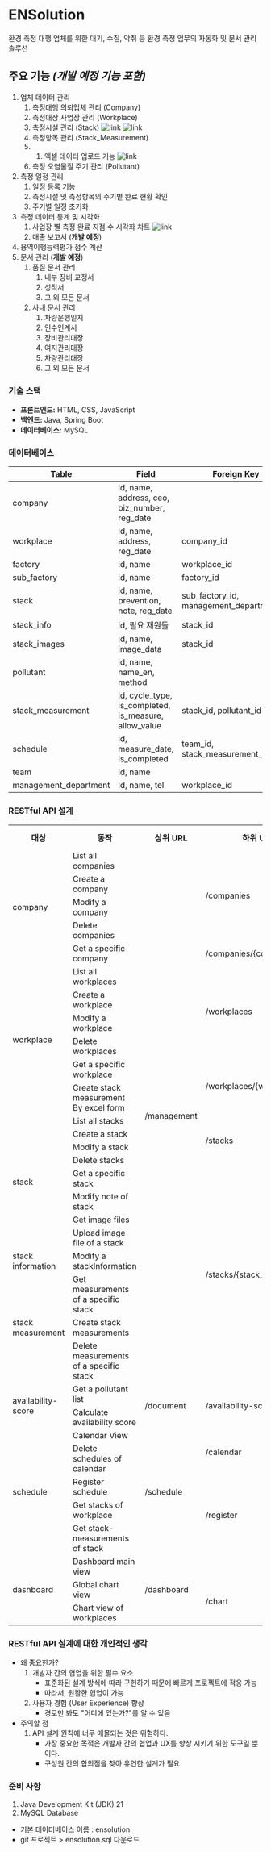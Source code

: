 # ENSolution
환경 측정 대행 업체를 위한 대기, 수질, 악취 등 환경 측정 업무의 자동화 및 문서 관리 솔루션
## 주요 기능 *(개발 예정 기능 포함)*
1. 업체 데이터 관리
   1. 측정대행 의뢰업체 관리 (Company)
   2. 측정대상 사업장 관리 (Workplace)
   3. 측정시설 관리 (Stack)
   ![link](project-image/img1.PNG)
   ![link](project-image/img2.PNG)
   4. 측정항목 관리 (Stack_Measurement)
   5. 
      1. 엑셀 데이터 업로드 기능
      ![link](project-image/img3.PNG)
   5. 측정 오염물질 주기 관리 (Pollutant)
2. 측정 일정 관리
   1. 일정 등록 기능
   2. 측정시설 및 측정항목의 주기별 완료 현황 확인
   3. 주기별 일정 초기화
3. 측정 데이터 통계 및 시각화
   1. 사업장 별 측정 완료 지점 수 시각화 차트
   ![link](project-image/img4.PNG)
   2. 매출 보고서 (**개발 예정**)
4. 용역이행능력평가 점수 계산
5. 문서 관리 (**개발 예정**)
   1. 품질 문서 관리
      1. 내부 장비 교정서
      2. 성적서
      3. 그 외 모든 문서
   2. 사내 문서 관리
      1. 차량운행일지
      2. 인수인계서
      3. 장비관리대장
      4. 여지관리대장
      5. 차량관리대장
      6. 그 외 모든 문서
### 기술 스택
- **프론트엔드:** HTML, CSS, JavaScript
- **백엔드:** Java, Spring Boot
- **데이터베이스:** MySQL
### 데이터베이스
| Table                 | Field                                                 | Foreign Key                              |
|-----------------------|-------------------------------------------------------|------------------------------------------|
| company               | id, name, address, ceo, biz_number, reg_date          |                                          |
| workplace             | id, name, address, reg_date                           | company_id                               |
| factory               | id, name                                              | workplace_id                             |
| sub_factory           | id, name                                              | factory_id                               |
| stack                 | id, name, prevention, note, reg_date                  | sub_factory_id, management_department_id |
| stack_info            | id, 필요 재원들                                            | stack_id                                 |
| stack_images          | id, name, image_data                                  | stack_id                                 |
| pollutant             | id, name, name_en, method                             |                                          |
| stack_measurement     | id, cycle_type, is_completed, is_measure, allow_value | stack_id, pollutant_id                   |
| schedule              | id, measure_date, is_completed                        | team_id, stack_measurement_id            |
| team                  | id, name                                              |                                          |
| management_department | id, name, tel                                         | workplace_id                             |
### RESTful API 설계
<table>
  <tr>
    <th>대상</th>
    <th>동작</th>
    <th>상위 URL</th>
    <th>하위 URL</th>
    <th>하위 URL</th>
    <th>HTTP method</th>
  </tr>
  <tr>
    <td rowspan="5">company</td>
    <td>List all companies</td>
    <td rowspan="23">/management</td>
    <td rowspan="4">/companies</td>
    <td rowspan="4"></td>
    <td>GET</td>
  </tr>
  <tr>
    <td>Create a company</td>
    <td>POST</td>
  </tr>
  <tr>
    <td>Modify a company</td>
    <td>PATCH</td>
  </tr>
  <tr>
    <td>Delete companies</td>
    <td>DELETE</td>
  </tr>
  <tr>
    <td>Get a specific company</td>
    <td>/companies/{company_id}</td>
    <td></td>
    <td>GET</td>
  </tr>
  <tr>
    <td rowspan="6">workplace</td>
    <td>List all workplaces</td>
    <td rowspan="4">/workplaces</td>
    <th rowspan="4"></th>
    <td>GET</td>
  </tr>
  <tr>
    <td>Create a workplace</td>
    <td>POST</td>
  </tr>
  <tr>
    <td>Modify a workplace</td>
    <td>PATCH</td>
  </tr>
  <tr>
    <td>Delete workplaces</td>
    <td>DELETE</td>
  </tr>
  <tr>
    <td>Get a specific workplace</td>
    <td rowspan="2">/workplaces/{workplace_id}</td>
    <td></td>
    <td>GET</td>
  </tr>
  <tr>
    <td>Create stack measurement By excel form</td>
    <td>/upload/excel</td>
    <td>POST</td>
  </tr>
  <tr>
    <td rowspan="8">stack</td>
    <td>List all stacks</td>
    <td rowspan="4">/stacks</td>
    <td rowspan="4"></td>
    <td>GET</td>
  </tr>
  <tr>
    <td>Create a stack</td>
    <td>POST</td>
  </tr>
  <tr>
    <td>Modify a stack</td>
    <td>PATCH</td>
  </tr>
  <tr>
    <td>Delete stacks</td>
    <td>DELETE</td>
  </tr>
  <tr>
    <td>Get a specific stack</td>
    <td rowspan="8">/stacks/{stack_id}</td>
    <td></td>
    <td>GET</td>
  </tr>
<tr>
    <td>Modify note of stack</td>
    <td>/note</td>
    <td>PATCH</td>
  </tr>
  <tr>
    <td>Get image files</td>
    <td rowspan="2">/images</td>
    <td>GET</td>
  </tr>
  <tr>
    <td>Upload image file of a stack </td>
    <td>POST</td>
  </tr>
  <tr>
    <td>stack information</td>
    <td>Modify a stackInformation</td>
    <td>/info</td>
    <td>POST</td>
  </tr>
  <tr>
    <td rowspan="3">stack measurement</td>
    <td>Get measurements of a specific stack</td>
    <td rowspan="3">/stack-measurements</td>
    <td>GET</td>
  </tr>
  <tr>
    <td>Create stack measurements</td>
    <td>POST</td>
  </tr>
  <tr>
    <td>Delete measurements of a specific stack</td>
    <td>DELETE</td>
  </tr>
  <tr>
    <td rowspan="2">availability-score</td>
    <td>Get a pollutant list</td>
    <td rowspan="2">/document</td>
    <td rowspan="2">/availability-score</td>
    <td rowspan="2"></td>
    <td>GET</td>
  </tr>
  <tr>
    <td>Calculate availability score</td>
    <td>POST</td>
  </tr>
  <tr>
    <td rowspan="5">schedule</td>
    <td>Calendar View</td>
    <td rowspan="5">/schedule</td>
    <td rowspan="2">/calendar</td>
    <td rowspan="2"></td>
    <td>GET</td>
  </tr>
  <tr>
    <td>Delete schedules of calendar</td>
    <td>DELETE</td>
  </tr>
  <tr>
    <td>Register schedule</td>
    <td rowspan="3">/register</td>
    <td></td>
    <td>POST</td>
  </tr>
  <tr>
    <td>Get stacks of workplace</td>
    <td>/stacks</td>
    <td>GET</td>
  </tr>
  <tr>
    <td>Get stack-measurements of stack</td>
    <td>/stack-measurements</td>
    <td>GET</td>
  </tr>
  <tr>
    <td rowspan="3">dashboard</td>
    <td>Dashboard main view</td>
    <td rowspan="3">/dashboard</td>
    <td></td>
    <td></td>
    <td>GET</td>
  </tr>
  <tr>
    <td>Global chart view</td>
    <td rowspan="2">/chart</td>
    <td>/global</td>
    <td>GET</td>
  </tr>
  <tr>
    <td>Chart view of workplaces</td>
    <td>/workplaces</td>
    <td>GET</td>
  </tr>
</table>

### RESTful API 설계에 대한 개인적인 생각
- 왜 중요한가?
  1. 개발자 간의 협업을 위한 필수 요소
     - 표준화된 설계 방식에 따라 구현하기 때문에 빠르게 프로젝트에 적응 가능
     - 따라서, 원활한 협업이 가능
  2. 사용자 경험 (User Experience) 향상
     - 경로만 봐도 "어디에 있는가?"를 알 수 있음
- 주의할 점
  1. API 설계 원칙에 너무 매몰되는 것은 위험하다.
     - 가장 중요한 목적은 개발자 간의 협업과 UX를 향상 시키기 위한 도구일 뿐이다.
     - 구성원 간의 합의점을 찾아 유연한 설계가 필요

### 준비 사항
1. Java Development Kit (JDK) 21
2. MySQL Database
- 기본 데이터베이스 이름 : ensolution
- git 프로젝트 > ensolution.sql 다운로드